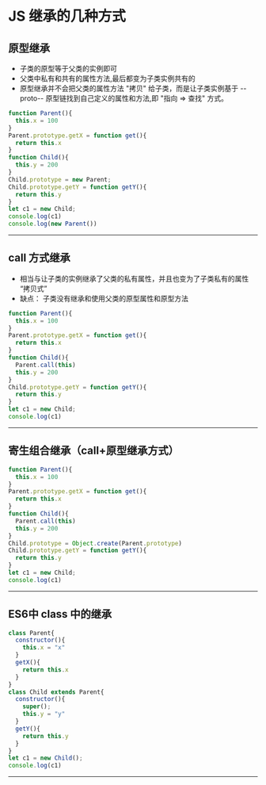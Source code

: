 # JS 继承的几种方式

## 原型继承

- 子类的原型等于父类的实例即可
- 父类中私有和共有的属性方法,最后都变为子类实例共有的
- 原型继承并不会把父类的属性方法 "拷贝" 给子类，而是让子类实例基于 --proto-- 原型链找到自己定义的属性和方法,即 "指向 => 查找" 方式。

```javascript
function Parent(){
  this.x = 100
}
Parent.prototype.getX = function get(){
  return this.x
}
function Child(){
  this.y = 200
}
Child.prototype = new Parent;
Child.prototype.getY = function getY(){
  return this.y
}
let c1 = new Child;
console.log(c1)
console.log(new Parent())
```

---

## call 方式继承

- 相当与让子类的实例继承了父类的私有属性，并且也变为了子类私有的属性 “拷贝式”
- 缺点： 子类没有继承和使用父类的原型属性和原型方法

```javascript
function Parent(){
  this.x = 100
}
Parent.prototype.getX = function get(){
  return this.x
}
function Child(){
  Parent.call(this)
  this.y = 200
}
Child.prototype.getY = function getY(){
  return this.y
}
let c1 = new Child;
console.log(c1)
```

---

## 寄生组合继承（call+原型继承方式）

```javascript
function Parent(){
  this.x = 100
}
Parent.prototype.getX = function get(){
  return this.x
}
function Child(){
  Parent.call(this)
  this.y = 200
}
Child.prototype = Object.create(Parent.prototype)
Child.prototype.getY = function getY(){
  return this.y
}
let c1 = new Child;
console.log(c1)
```

---

## ES6中 class 中的继承

```javascript
class Parent{
  constructor(){
    this.x = "x"
  }
  getX(){
    return this.x
  }
}
class Child extends Parent{
  constructor(){
    super();
    this.y = "y"
  }
  getY(){
    return this.y
  }
}
let c1 = new Child();
console.log(c1)
```

---

[^本片文章通过学习《珠峰高级前端体系课程》总结]: 

